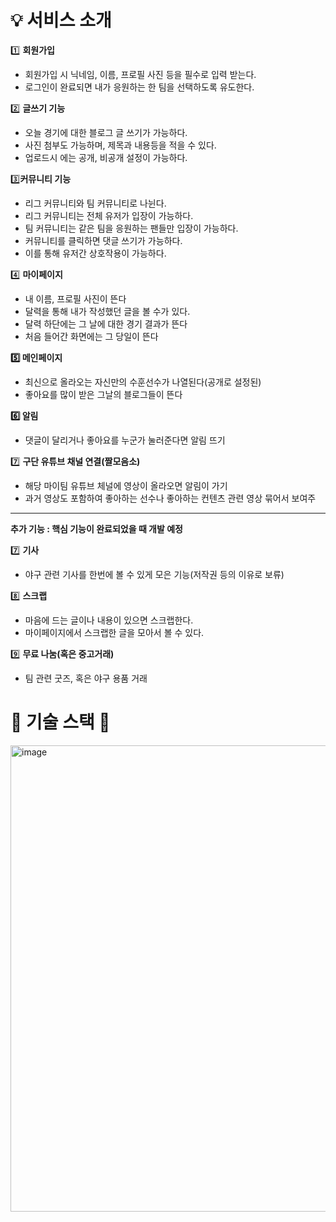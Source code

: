 <h1>💡 서비스 소개 </h1>

1️⃣ **회원가입**

- 회원가입 시 닉네임, 이름, 프로필 사진 등을 필수로 입력 받는다.
- 로그인이 완료되면 내가 응원하는 한 팀을 선택하도록 유도한다.

2️⃣ **글쓰기 기능**

- 오늘 경기에 대한 블로그 글 쓰기가 가능하다.
- 사진 첨부도 가능하며, 제목과 내용등을 적을 수 있다.
- 업로드시 에는 공개, 비공개 설정이 가능하다.

3️⃣**커뮤니티 기능**

- 리그 커뮤니티와 팀 커뮤니티로 나뉜다.
- 리그 커뮤니티는 전체 유저가 입장이 가능하다.
- 팀 커뮤니티는 같은 팀을 응원하는 팬들만 입장이 가능하다.
- 커뮤니티를 클릭하면 댓글 쓰기가 가능하다.
- 이를 통해 유저간 상호작용이 가능하다.

4️⃣ **마이페이지**

- 내 이름, 프로필 사진이 뜬다
- 달력을 통해 내가 작성했던 글을 볼 수가 있다.
- 달력 하단에는 그 날에 대한 경기 결과가 뜬다
- 처음 들어간 화면에는 그 당일이 뜬다

**5️⃣ 메인페이지**

- 최신으로 올라오는 자신만의 수훈선수가 나열된다(공개로 설정된)
- 좋아요를 많이 받은 그날의 블로그들이 뜬다

**6️⃣ 알림**

- 댓글이 달리거나 좋아요를 누군가 눌러준다면 알림 뜨기

7️⃣ **구단 유튜브 채널 연결(짤모음소)**

- 해당 마이팀 유튜브 체널에 영상이 올라오면 알림이 가기
- 과거 영상도 포함하여 좋아하는 선수나 좋아하는 컨텐츠 관련 영상 묶어서 보여주

---

**추가 기능 : 핵심 기능이 완료되었을 때 개발 예정**

7️⃣ **기사**

- 야구 관련 기사를 한번에 볼 수 있게 모은 기능(저작권 등의 이유로 보류)

8️⃣ **스크랩**

- 마음에 드는 글이나 내용이 있으면 스크랩한다.
- 마이페이지에서 스크랩한 글을 모아서 볼 수 있다.

9️⃣ **무료 나눔(혹은 중고거래)**

- 팀 관련 굿즈, 혹은 야구 용품 거래

<h1> 🚀 기술 스택 🚀 </h1>
<img width="746" alt="image" src="https://github.com/user-attachments/assets/f566465c-8c5f-4a94-b108-2834bef9250c">




